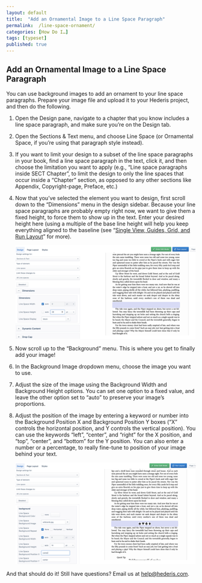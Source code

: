 ```yaml
---
layout: default
title:  "Add an Ornamental Image to a Line Space Paragraph"
permalink:  /line-space-ornament/
categories: [How Do I…]
tags: [typeset]
published: true
---
```


<section data-type="chapter" class="hsecchapter" data-hederis-type="hsecchapter" id="line-space-ornament" data-pi-attrs="id: line-space-ornament; data-tags: typeset;" role="doc-chapter" data-tags="typeset" data-author-name=" " data-book-title=" " title="Add an Ornamental Image to a Line Space Paragraph"><h1 data-hederis-type="hblkchaptitle" class="hblkchaptitle" id="pFX38Pg68">Add an Ornamental Image to a Line Space Paragraph</h1><p class="hblkp" data-hederis-type="hblkp" id="pi7K3DFwj">You can use background images to add an ornament to your line space paragraphs. Prepare your image file and upload it to your Hederis project, and then do the following.</p><ol class="hwprnumlist" data-hederis-type="hwprnumlist" id="pMRrYA4rv"><li class="hblkoli" data-hederis-type="hblkoli" id="liZnrNausF"><p class="hblkoli" data-hederis-type="hblklip" id="pRZZpaZs4">Open the Design pane, navigate to a chapter that you know includes a line space paragraph, and make sure you&#8217;re on the Design tab.</p></li><li class="hblkoli" data-hederis-type="hblkoli" id="liXNxwA3Sx"><p class="hblkoli" data-hederis-type="hblklip" id="ppiGyA62S">Open the Sections &amp; Text menu, and choose Line Space (or Ornamental Space, if you&#8217;re using that paragraph style instead).</p></li><li class="hblkoli" data-hederis-type="hblkoli" id="lisvIlJnwW"><p class="hblkoli" data-hederis-type="hblklip" id="pOsFts1Jr">If you want to limit your design to a subset of the line space paragraphs in your book, find a line space paragraph in the text, click it, and then choose the limitation you want to apply (e.g., &#8220;Line space paragraphs inside SECT Chapter&#8221;, to limit the design to only the line spaces that occur inside a &#8220;Chapter&#8221; section, as opposed to any other sections like Appendix, Copyright-page, Preface, etc.)</p></li><li class="hblkoli" data-hederis-type="hblkoli" id="livPvgu3u2"><p class="hblkoli" data-hederis-type="hblklip" id="pyQKQ8mu9">Now that you&#8217;ve selected the element you want to design, first scroll down to the &#8220;Dimensions&#8221; menu in the design sidebar. Because your line space paragraphs are probably empty right now, we want to give them a fixed height, to force them to show up in the text. Enter your desired height here (using a multiple of the base line height will help you keep everything aligned to the baseline (see &#8220;<a href="{% post_url 2020-08-18-23-Thetop-righttoolbarSingleViewGuidesGridandRunLayout %}" data-hederis-type="hspana" id="pNSEmiMwj"><span class="Hyperlink" data-hederis-type="hspnspan" id="pKUx5fTk7">Single View, Guides, Grid, and Run Layout</span></a>&#8221; for more).</p><img data-hederis-type="hblkimg" class="hblkimg" id="pwyzEtnCY" src="/images/linespace_height.png" data-img-src="linespace_height.png"/></li><li class="hblkoli" data-hederis-type="hblkoli" id="liQLfWYmd9"><p class="hblkoli" data-hederis-type="hblklip" id="pc31xLmtw">Now scroll up to the &#8220;Background&#8221; menu. This is where you get to finally add your image!</p></li><li class="hblkoli" data-hederis-type="hblkoli" id="li12t4jc6g"><p class="hblkoli" data-hederis-type="hblklip" id="pwohLAjS4">In the Background Image dropdown menu, choose the image you want to use.</p></li><li class="hblkoli" data-hederis-type="hblkoli" id="liUvogkooP"><p class="hblkoli" data-hederis-type="hblklip" id="pa1LtvUZe">Adjust the size of the image using the Background Width and Background Height options. You can set one option to a fixed value, and leave the other option set to &#8220;auto&#8221; to preserve your image&#8217;s proportions.</p></li><li class="hblkoli" data-hederis-type="hblkoli" id="lihiAeovZD"><p class="hblkoli" data-hederis-type="hblklip" id="p0kvHj0nm">Adjust the position of the image by entering a keyword or number into the Background Position X and Background Position Y boxes (&#8220;X&#8221; controls the horizontal position, and Y controls the vertical position). You can use the keywords &#8220;left&#8221;, &#8220;center&#8221;, and &#8220;right&#8221; for the X position, and &#8220;top&#8221;, &#8220;center&#8221;, and &#8220;bottom&#8221; for the Y position. You can also enter a number or a percentage, to really fine-tune to position of your image behind your text.</p><img data-hederis-type="hblkimg" class="hblkimg" id="pEGMQbm4H" src="/images/linespace_done.png" data-img-src="linespace_done.png"/></li></ol><p class="hblkp" data-hederis-type="hblkp" id="pkROI6e8l">And that should do it! Still have questions? Email us at <a href="mailto:help@hederis.com" data-hederis-type="hspana" id="pfgAxC5Ou"><span class="Hyperlink" data-hederis-type="hspnspan" id="poxjzrv0J">help@hederis.com</span></a>. </p></section>